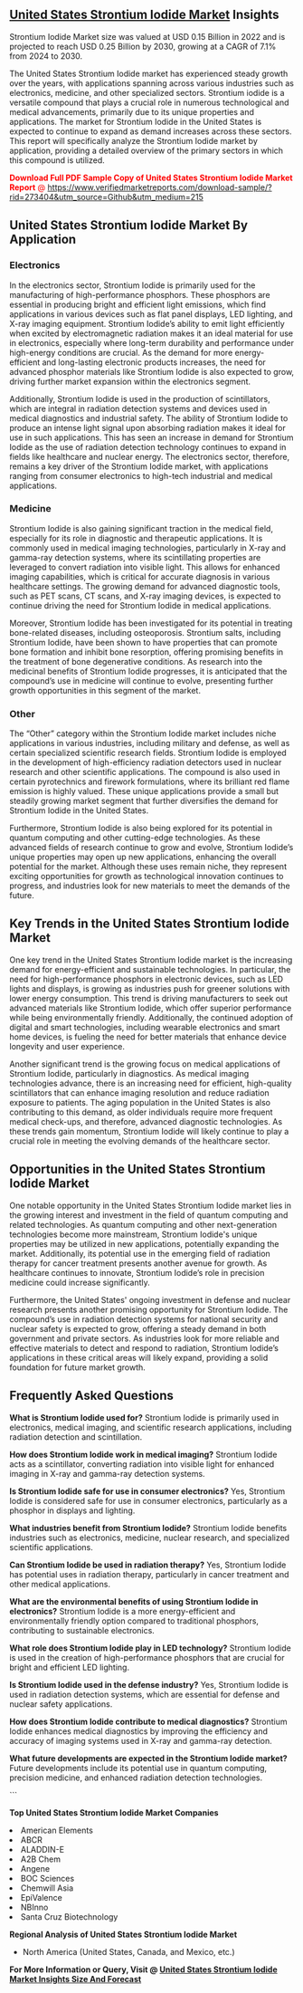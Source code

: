 <h2><a href="https://www.verifiedmarketreports.com/download-sample/?rid=273404&amp;utm_source=Github&amp;utm_medium=215" target="_blank">United States Strontium Iodide Market</a> Insights</h2><p>Strontium Iodide Market size was valued at USD 0.15 Billion in 2022 and is projected to reach USD 0.25 Billion by 2030, growing at a CAGR of 7.1% from 2024 to 2030.</p><p> <p>The United States Strontium Iodide market has experienced steady growth over the years, with applications spanning across various industries such as electronics, medicine, and other specialized sectors. Strontium iodide is a versatile compound that plays a crucial role in numerous technological and medical advancements, primarily due to its unique properties and applications. The market for Strontium Iodide in the United States is expected to continue to expand as demand increases across these sectors. This report will specifically analyze the Strontium Iodide market by application, providing a detailed overview of the primary sectors in which this compound is utilized.</p> <p><p><span class=""><span style="color: #ff0000;"><strong>Download Full PDF Sample Copy of United States Strontium Iodide Market Report</strong> @ </span><a href="https://www.verifiedmarketreports.com/download-sample/?rid=273404&amp;utm_source=Github&amp;utm_medium=215" target="_blank">https://www.verifiedmarketreports.com/download-sample/?rid=273404&amp;utm_source=Github&amp;utm_medium=215</a></span></p></p> <h2>United States Strontium Iodide Market By Application</h2> <h3>Electronics</h3> <p>In the electronics sector, Strontium Iodide is primarily used for the manufacturing of high-performance phosphors. These phosphors are essential in producing bright and efficient light emissions, which find applications in various devices such as flat panel displays, LED lighting, and X-ray imaging equipment. Strontium Iodide’s ability to emit light efficiently when excited by electromagnetic radiation makes it an ideal material for use in electronics, especially where long-term durability and performance under high-energy conditions are crucial. As the demand for more energy-efficient and long-lasting electronic products increases, the need for advanced phosphor materials like Strontium Iodide is also expected to grow, driving further market expansion within the electronics segment.</p> <p>Additionally, Strontium Iodide is used in the production of scintillators, which are integral in radiation detection systems and devices used in medical diagnostics and industrial safety. The ability of Strontium Iodide to produce an intense light signal upon absorbing radiation makes it ideal for use in such applications. This has seen an increase in demand for Strontium Iodide as the use of radiation detection technology continues to expand in fields like healthcare and nuclear energy. The electronics sector, therefore, remains a key driver of the Strontium Iodide market, with applications ranging from consumer electronics to high-tech industrial and medical applications.</p> <h3>Medicine</h3> <p>Strontium Iodide is also gaining significant traction in the medical field, especially for its role in diagnostic and therapeutic applications. It is commonly used in medical imaging technologies, particularly in X-ray and gamma-ray detection systems, where its scintillating properties are leveraged to convert radiation into visible light. This allows for enhanced imaging capabilities, which is critical for accurate diagnosis in various healthcare settings. The growing demand for advanced diagnostic tools, such as PET scans, CT scans, and X-ray imaging devices, is expected to continue driving the need for Strontium Iodide in medical applications.</p> <p>Moreover, Strontium Iodide has been investigated for its potential in treating bone-related diseases, including osteoporosis. Strontium salts, including Strontium Iodide, have been shown to have properties that can promote bone formation and inhibit bone resorption, offering promising benefits in the treatment of bone degenerative conditions. As research into the medicinal benefits of Strontium Iodide progresses, it is anticipated that the compound’s use in medicine will continue to evolve, presenting further growth opportunities in this segment of the market.</p> <h3>Other</h3> <p>The “Other” category within the Strontium Iodide market includes niche applications in various industries, including military and defense, as well as certain specialized scientific research fields. Strontium Iodide is employed in the development of high-efficiency radiation detectors used in nuclear research and other scientific applications. The compound is also used in certain pyrotechnics and firework formulations, where its brilliant red flame emission is highly valued. These unique applications provide a small but steadily growing market segment that further diversifies the demand for Strontium Iodide in the United States.</p> <p>Furthermore, Strontium Iodide is also being explored for its potential in quantum computing and other cutting-edge technologies. As these advanced fields of research continue to grow and evolve, Strontium Iodide’s unique properties may open up new applications, enhancing the overall potential for the market. Although these uses remain niche, they represent exciting opportunities for growth as technological innovation continues to progress, and industries look for new materials to meet the demands of the future.</p> <h2>Key Trends in the United States Strontium Iodide Market</h2> <p>One key trend in the United States Strontium Iodide market is the increasing demand for energy-efficient and sustainable technologies. In particular, the need for high-performance phosphors in electronic devices, such as LED lights and displays, is growing as industries push for greener solutions with lower energy consumption. This trend is driving manufacturers to seek out advanced materials like Strontium Iodide, which offer superior performance while being environmentally friendly. Additionally, the continued adoption of digital and smart technologies, including wearable electronics and smart home devices, is fueling the need for better materials that enhance device longevity and user experience.</p> <p>Another significant trend is the growing focus on medical applications of Strontium Iodide, particularly in diagnostics. As medical imaging technologies advance, there is an increasing need for efficient, high-quality scintillators that can enhance imaging resolution and reduce radiation exposure to patients. The aging population in the United States is also contributing to this demand, as older individuals require more frequent medical check-ups, and therefore, advanced diagnostic technologies. As these trends gain momentum, Strontium Iodide will likely continue to play a crucial role in meeting the evolving demands of the healthcare sector.</p> <h2>Opportunities in the United States Strontium Iodide Market</h2> <p>One notable opportunity in the United States Strontium Iodide market lies in the growing interest and investment in the field of quantum computing and related technologies. As quantum computing and other next-generation technologies become more mainstream, Strontium Iodide's unique properties may be utilized in new applications, potentially expanding the market. Additionally, its potential use in the emerging field of radiation therapy for cancer treatment presents another avenue for growth. As healthcare continues to innovate, Strontium Iodide’s role in precision medicine could increase significantly.</p> <p>Furthermore, the United States' ongoing investment in defense and nuclear research presents another promising opportunity for Strontium Iodide. The compound’s use in radiation detection systems for national security and nuclear safety is expected to grow, offering a steady demand in both government and private sectors. As industries look for more reliable and effective materials to detect and respond to radiation, Strontium Iodide’s applications in these critical areas will likely expand, providing a solid foundation for future market growth.</p> <h2>Frequently Asked Questions</h2> <p><b>What is Strontium Iodide used for?</b> Strontium Iodide is primarily used in electronics, medical imaging, and scientific research applications, including radiation detection and scintillation.</p> <p><b>How does Strontium Iodide work in medical imaging?</b> Strontium Iodide acts as a scintillator, converting radiation into visible light for enhanced imaging in X-ray and gamma-ray detection systems.</p> <p><b>Is Strontium Iodide safe for use in consumer electronics?</b> Yes, Strontium Iodide is considered safe for use in consumer electronics, particularly as a phosphor in displays and lighting.</p> <p><b>What industries benefit from Strontium Iodide?</b> Strontium Iodide benefits industries such as electronics, medicine, nuclear research, and specialized scientific applications.</p> <p><b>Can Strontium Iodide be used in radiation therapy?</b> Yes, Strontium Iodide has potential uses in radiation therapy, particularly in cancer treatment and other medical applications.</p> <p><b>What are the environmental benefits of using Strontium Iodide in electronics?</b> Strontium Iodide is a more energy-efficient and environmentally friendly option compared to traditional phosphors, contributing to sustainable electronics.</p> <p><b>What role does Strontium Iodide play in LED technology?</b> Strontium Iodide is used in the creation of high-performance phosphors that are crucial for bright and efficient LED lighting.</p> <p><b>Is Strontium Iodide used in the defense industry?</b> Yes, Strontium Iodide is used in radiation detection systems, which are essential for defense and nuclear safety applications.</p> <p><b>How does Strontium Iodide contribute to medical diagnostics?</b> Strontium Iodide enhances medical diagnostics by improving the efficiency and accuracy of imaging systems used in X-ray and gamma-ray detection.</p> <p><b>What future developments are expected in the Strontium Iodide market?</b> Future developments include its potential use in quantum computing, precision medicine, and enhanced radiation detection technologies.</p> ```</p><p><strong>Top United States Strontium Iodide Market Companies</strong></p><div data-test-id=""><p><li>American Elements</li><li> ABCR</li><li> ALADDIN-E</li><li> A2B Chem</li><li> Angene</li><li> BOC Sciences</li><li> Chemwill Asia</li><li> EpiValence</li><li> NBInno</li><li> Santa Cruz Biotechnology</li></p><div><strong>Regional Analysis of&nbsp;United States Strontium Iodide Market</strong></div><ul><li dir="ltr"><p dir="ltr">North America&nbsp;(United States, Canada, and Mexico, etc.)</p></li></ul><p><strong>For More Information or Query, Visit @&nbsp;</strong><strong><a href="https://www.verifiedmarketreports.com/product/strontium-iodide-market/?utm_source=Github&amp;utm_medium=215" target="_blank">United States Strontium Iodide Market Insights Size And Forecast</a></strong></p></div>
